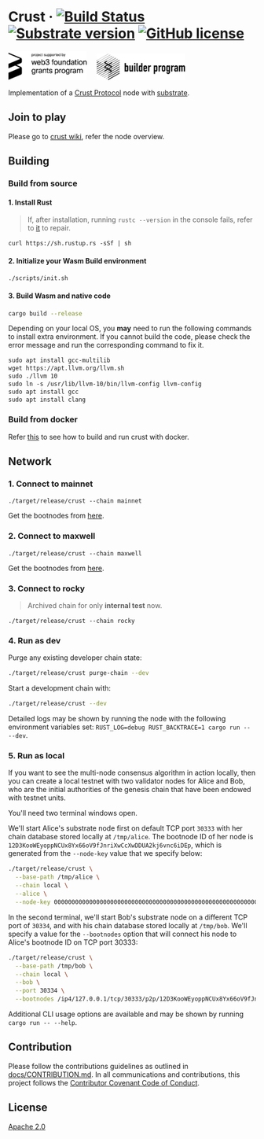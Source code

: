 # Crust &middot; [![Build Status](https://img.shields.io/endpoint.svg?url=https%3A%2F%2Factions-badge.atrox.dev%2Fcrustio%2Fcrust%2Fbadge&style=flat)](https://github.com/crustio/crust/actions?query=workflow%3A%22Crust+CI%22) [![Substrate version](https://img.shields.io/badge/Substrate-3.0.0-blue?logo=Parity%20Substrate)](https://substrate.dev/) [![GitHub license](https://img.shields.io/github/license/crustio/crust?logo=apache)](LICENSE)

<a href='https://web3.foundation/'><img width='160' alt='Funded by web3 foundation' src='docs/img/web3f_grants_badge.png'></a>&nbsp;&nbsp;&nbsp;&nbsp;&nbsp;<a href='https://builders.parity.io/'><img width='180' src='docs/img/sbp_grants_badge.png'></a>

Implementation of a [Crust Protocol](https://crust.network) node with [substrate](https://github.com/paritytech/substrate).

## Join to play

Please go to [crust wiki](https://wiki.crust.network/docs/en/nodeOverview), refer the node overview.

## Building

### Build from source

#### 1. Install Rust

> If, after installation, running `rustc --version` in the console fails, refer to [it](https://www.rust-lang.org/tools/install) to repair.

```shell
curl https://sh.rustup.rs -sSf | sh
```

#### 2. Initialize your Wasm Build environment

```shell
./scripts/init.sh
```

#### 3. Build Wasm and native code

```bash
cargo build --release
```

Depending on your local OS, you **may** need to run the following commands to install extra environment.
If you cannot build the code, please check the error message and run the corresponding command to fix it.
```shell
sudo apt install gcc-multilib
wget https://apt.llvm.org/llvm.sh
sudo ./llvm 10
sudo ln -s /usr/lib/llvm-10/bin/llvm-config llvm-config
sudo apt install gcc
sudo apt install clang
```

### Build from docker

Refer [this](https://github.com/crustio/crust/tree/mainnet/docker#dockerize-crust) to see how to build and run crust with docker.

## Network

### 1. Connect to mainnet

```shell
./target/release/crust --chain mainnet
```

Get the bootnodes from [here](https://raw.githubusercontent.com/crustio/crust/mainnet/node/res/mainnet.json).

### 2. Connect to maxwell

```shell
./target/release/crust --chain maxwell
```

Get the bootnodes from [here](https://raw.githubusercontent.com/crustio/crust/maxwell/node/res/maxwell.json).

### 3. Connect to rocky

> Archived chain for only **internal test** now.

```shell
./target/release/crust --chain rocky
```

### 4. Run as dev

Purge any existing developer chain state:

```bash
./target/release/crust purge-chain --dev
```

Start a development chain with:

```bash
./target/release/crust --dev
```

Detailed logs may be shown by running the node with the following environment variables set: `RUST_LOG=debug RUST_BACKTRACE=1 cargo run -- --dev`.

### 5. Run as local

If you want to see the multi-node consensus algorithm in action locally, then you can create a local testnet with two validator nodes for Alice and Bob, who are the initial authorities of the genesis chain that have been endowed with testnet units.

You'll need two terminal windows open.

We'll start Alice's substrate node first on default TCP port `30333` with her chain database stored locally at `/tmp/alice`. The bootnode ID of her node is `12D3KooWEyoppNCUx8Yx66oV9fJnriXwCcXwDDUA2kj6vnc6iDEp`, which is generated from the `--node-key` value that we specify below:

```bash
./target/release/crust \
  --base-path /tmp/alice \
  --chain local \
  --alice \
  --node-key 0000000000000000000000000000000000000000000000000000000000000001
```

In the second terminal, we'll start Bob's substrate node on a different TCP port of `30334`, and with his chain database stored locally at `/tmp/bob`. We'll specify a value for the `--bootnodes` option that will connect his node to Alice's bootnode ID on TCP port 30333:

```bash
./target/release/crust \
  --base-path /tmp/bob \
  --chain local \
  --bob \
  --port 30334 \
  --bootnodes /ip4/127.0.0.1/tcp/30333/p2p/12D3KooWEyoppNCUx8Yx66oV9fJnriXwCcXwDDUA2kj6vnc6iDEp
```

Additional CLI usage options are available and may be shown by running `cargo run -- --help`.

## Contribution

Please follow the contributions guidelines as outlined in [docs/CONTRIBUTION.md](https://github.com/crustio/crust/blob/master/docs/CONTRIBUTION.md). In all communications and contributions, this project follows the [Contributor Covenant Code of Conduct](https://github.com/paritytech/substrate/blob/master/docs/CODE_OF_CONDUCT.md).

## License

[Apache 2.0](https://github.com/crustio/crust/blob/master/LICENSE)
